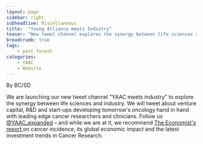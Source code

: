 ```yaml
---
layout: page
sidebar: right
subheadline: Miscellaneous
title:  "Young Alliance meets Industry"
teaser: "New tweet channel explores the synergy between life sciences and industry"
breadcrumb: true
tags:
    - post format
categories:
    - YAAC
    - Website
---
```

By BC/SD   

We are launching our new tweet channel "YAAC meets industry" to explore the synergy between life sciences and industry. We will tweet about venture capital, R&D and start-ups developing tomorrow's oncology hand in hand with leading edge cancer researchers and clinicians. Follow us <a href="https://twitter.com/YAAC_expanded" target="_blank">@YAAC_expanded</a> – and while we are at it, we recommend <a href="https://www.economist.com/news/finance-and-economics/21736176-progress-developing-treatments-makes-oncology-research-favourite" target="_blank">The Economist's report </a>on cancer incidence, its global economic impact and the latest investment trends in Cancer Research. 

